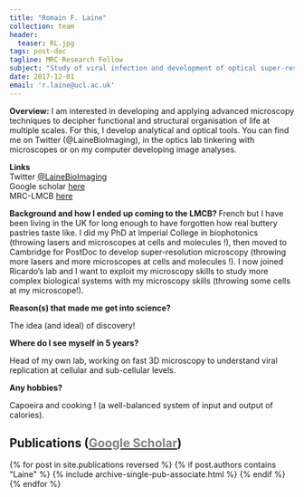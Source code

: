 ```yaml
---
title: "Romain F. Laine"
collection: team
header:
  teaser: RL.jpg
tags: post-doc
tagline: MRC Research Fellow
subject: "Study of viral infection and development of optical super-resolution microscopy"
date: 2017-12-01
email: 'r.laine@ucl.ac.uk'
---
```


<p align= "justify">

  
<p> <b>Overview:</b>
I am interested in developing and applying advanced microscopy techniques to decipher functional and structural organisation of life at multiple scales. For this, I develop analytical and optical tools. You can find me on Twitter (@LaineBioImaging), in the optics lab tinkering with microscopes or on my computer developing image analyses. </p>

<p> <b> Links</b>
 <br> Twitter <a href="https://twitter.com/LaineBioImaging">@LaineBioImaging</a> 
 <br> Google scholar <a href="https://scholar.google.co.uk/citations?hl=en&user=eNRcCNEAAAAJ">here</a> 
 <br> MRC-LMCB <a href="https://www.ucl.ac.uk/lmcb/users/romain-laine"> here</a></p>
 
 
<p> <b>Background and how I ended up coming to the LMCB? </b>
French but I have been living in the UK for long enough to have forgotten how real buttery pastries taste like. I did my PhD at Imperial College in biophotonics (throwing lasers and microscopes at cells and molecules !), then moved to Cambridge for PostDoc to develop super-resolution microscopy (throwing more lasers and more microscopes at cells and molecules !). I now joined Ricardo’s lab and I want to exploit my microscopy skills to study more complex biological systems with my microscopy skills (throwing some cells at my microscope!).</p>
 
<p> <b>Reason(s) that made me get into science?</b>
 
The idea (and ideal) of discovery!</p>

<p><b>Where do I see myself in 5 years?</b>
 
Head of my own lab, working on fast 3D microscopy to understand viral replication at cellular and sub-cellular levels.</p>
 
<p><b>Any hobbies?</b>
 
Capoeira and cooking ! (a well-balanced system of input and output of calories). </p>


<p align= "justify">
<h2> Publications (<a href="https://scholar.google.com/citations?user=eNRcCNEAAAAJ&hl=en"><span style="color:gray">Google Scholar</span></a>)</h2>
{% for post in site.publications reversed %}
  {% if post.authors contains "Laine" %}
    {% include archive-single-pub-associate.html %}
  {% endif %}
{% endfor %}


